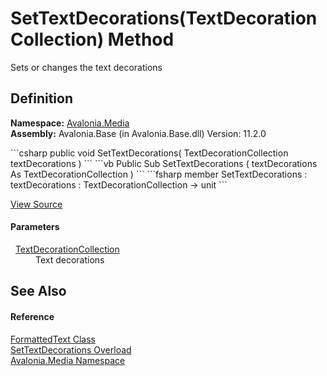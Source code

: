 # SetTextDecorations(TextDecorationCollection) Method


Sets or changes the text decorations



## Definition
**Namespace:** <a href="N_Avalonia_Media">Avalonia.Media</a>  
**Assembly:** Avalonia.Base (in Avalonia.Base.dll) Version: 11.2.0

<Tabs groupId="api-code-preview">
<TabItem value="csharp" label="C#">
```csharp
public void SetTextDecorations(
	TextDecorationCollection textDecorations
)
```
</TabItem>
<TabItem value="vb" label="VB">
```vb
Public Sub SetTextDecorations ( 
	textDecorations As TextDecorationCollection
)
```
</TabItem>
<TabItem value="fsharp" label="F#">
```fsharp
member SetTextDecorations : 
        textDecorations : TextDecorationCollection -> unit 
```
</TabItem>
</Tabs>



<a href="https://github.com/AvaloniaUI/Avalonia/tree/master/src/Avalonia.Base/Media/FormattedText.cs#L650" title="View the source code">View Source</a>



#### Parameters
<dl><dt>  <a href="T_Avalonia_Media_TextDecorationCollection">TextDecorationCollection</a></dt><dd>Text decorations</dd></dl>

## See Also


#### Reference
<a href="T_Avalonia_Media_FormattedText">FormattedText Class</a>  
<a href="Overload_Avalonia_Media_FormattedText_SetTextDecorations">SetTextDecorations Overload</a>  
<a href="N_Avalonia_Media">Avalonia.Media Namespace</a>  
